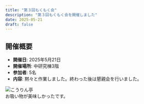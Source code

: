 ```yaml
---
title: "第３回もくもく会"
description: "第３回もくもく会を開催しました"
date: 2025-05-21
draft: false
---
```


## 開催概要
- **開催日**: 2025年5月21日
- **開催場所**: 中研究棟3階
- **参加者**: 5名
- **内容**: 黙々と作業しました。終わった後は懇親会を行いました。

![こうりん亭](images/events/kourin.jpg)  
お吸い物が美味しかったです。